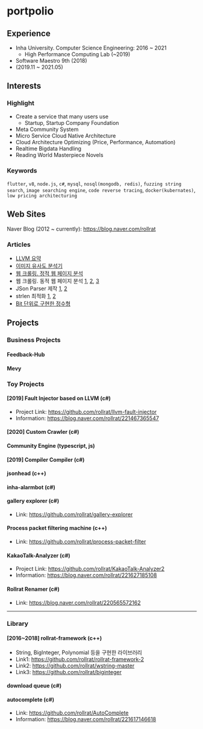 # portpolio

## Experience

 - Inha University. Computer Science Engineering: 2016 ~ 2021
   - High Performance Computing Lab (~2019)
 - Software Maestro 9th (2018)
 - (2019.11 ~ 2021.05)

## Interests

### Highlight

 - Create a service that many users use
   - Startup, Startup Company Foundation
 - Meta Community System
 - Micro Service Cloud Native Architecture
 - Cloud Architecture Optimizing (Price, Performance, Automation)
 - Realtime Bigdata Handling
 - Reading World Masterpiece Novels

### Keywords

`flutter`, `v8`, `node.js`, `c#`, `mysql`, `nosql(mongodb, redis)`, `fuzzing string search`, `image searching engine`, `code reverse tracing`,
`docker(kubernates)`, `low pricing architecturing`

## Web Sites

Naver Blog (2012 ~ currently): https://blog.naver.com/rollrat

### Articles

 - [LLVM 요약](https://blog.naver.com/rollrat/221198005924)
 - [이미지 유사도 분석기](https://blog.naver.com/rollrat/221942105385)
 - [웹 크롤링. 정적 웹 페이지 분석](https://blog.naver.com/rollrat/221717318880)
 - 웹 크롤링. 동적 웹 페이지 분석 [1](https://blog.naver.com/rollrat/221905945071), [2](https://blog.naver.com/rollrat/221906735915), [3](https://blog.naver.com/rollrat/221908229380)
 - JSon Parser 제작 [1](https://blog.naver.com/rollrat/221713831868), [2](https://blog.naver.com/rollrat/221714507357)
 - strlen 최적화 [1](https://blog.naver.com/rollrat/220547839447), [2](https://blog.naver.com/rollrat/221485261011)
 - [Bit 단위로 구현한 정수형](https://blog.naver.com/rollrat/220665429006)

## Projects

### Business Projects

#### Feedback-Hub

#### Mevy

### Toy Projects

#### [2019] Fault Injector based on LLVM (c#)

 - Project Link: https://github.com/rollrat/llvm-fault-injector
 - Information: https://blog.naver.com/rollrat/221467365547
 
#### [2020] Custom Crawler (c#)

#### Community Engine (typescript, js)

#### [2019] Compiler Compiler (c#)

#### jsonhead (c++)

#### inha-alarmbot (c#)

#### gallery explorer (c#)

 - Link: https://github.com/rollrat/gallery-explorer

#### Process packet filtering machine (c++)

 - Link: https://github.com/rollrat/process-packet-filter

#### KakaoTalk-Analyzer (c#)

 - Project Link: https://github.com/rollrat/KakaoTalk-Analyzer2
 - Information: https://blog.naver.com/rollrat/221627185108

#### Rollrat Renamer (c#)

 - Link: https://blog.naver.com/rollrat/220565572162

---

### Library

#### [2016~2018] rollrat-framework (c++)
 
 - String, BigInteger, Polynomial 등을 구현한 라이브러리
 - Link1: https://github.com/rollrat/rollrat-framework-2
 - Link2: https://github.com/rollrat/wstring-master
 - Link3: https://github.com/rollrat/biginteger

#### download queue (c#)

#### autocomplete (c#)

 - Link: https://github.com/rollrat/AutoComplete
 - Information: https://blog.naver.com/rollrat/221617146618
